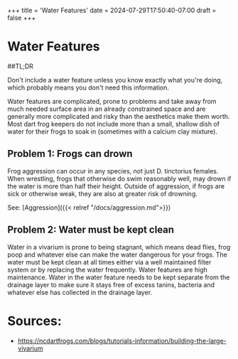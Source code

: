 +++
title = 'Water Features'
date = 2024-07-29T17:50:40-07:00
draft = false
+++
# Water Features

##TL;DR

Don't include a water feature unless you know exactly what you're doing, which probably means you don't need this information.

Water features are complicated, prone to problems and take away from much needed surface area in an already constrained space and are generally more complicated and risky than the aesthetics make them worth. Most dart frog keepers do not include more than a small, shallow dish of water for their frogs to soak in (sometimes with a calcium clay mixture).

## Problem 1: Frogs can drown
Frog aggression can occur in any species, not just D. tinctorius females. When wrestling, frogs that otherwise do swim reasonably well, may drown if the water is more than half their height. Outside of aggression, if frogs are sick or otherwise weak, they are also at greater risk of drowning.

See: [Aggression]({{< relref "/docs/aggression.md">}})

## Problem 2: Water must be kept clean
Water in a vivarium is prone to being stagnant, which means dead flies, frog poop and whatever else can make the water dangerous for your frogs. The water must be kept clean at all times either via a well maintained filter system or by replacing the water frequently. Water features are high maintenance. Water in the water feature needs to be kept separate from the drainage layer to make sure it stays free of excess tanins, bacteria and whatever else has collected in the drainage layer.

# Sources:
* https://ncdartfrogs.com/blogs/tutorials-information/building-the-large-vivarium